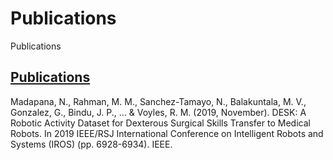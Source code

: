# Publications

Publications

## [Publications]()
Madapana, N., Rahman, M. M., Sanchez-Tamayo, N., Balakuntala, M. V., Gonzalez, G., Bindu, J. P., … & Voyles, R. M. (2019, November). DESK: A Robotic Activity Dataset for Dexterous Surgical Skills Transfer to Medical Robots. In 2019 IEEE/RSJ International Conference on Intelligent Robots and Systems (IROS) (pp. 6928-6934). IEEE.



